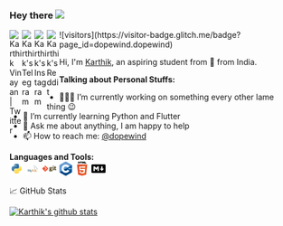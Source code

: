 ### Hey there <img src="https://media.giphy.com/media/hvRJCLFzcasrR4ia7z/giphy.gif" width="25px">

<a href="https://twitter.com/dopewind">
  <img align="left" alt="Karthik Vinayan | Twitter" width="22px" src="https://cdn.jsdelivr.net/npm/simple-icons@v3/icons/twitter.svg" />
</a>

<a href="https://t.me/dopewind">
  <img align="left" alt="Karthik's Telegram" width="22px" src="https://cdn.jsdelivr.net/npm/simple-icons@v3/icons/telegram.svg" />
</a>
<a href="https://www.instagram.com/ayyinuu/">
  <img align="left" alt="Karthik's Instagram" width="22px" src="https://cdn.jsdelivr.net/npm/simple-icons@v3/icons/instagram.svg" />
</a>
<a href="https://www.reddit.com/user/illuminaandii/">
  <img align="left" alt="Karthik's Reddit" width="22px" src="https://cdn.jsdelivr.net/npm/simple-icons@v3/icons/reddit.svg" />
</a>
![visitors](https://visitor-badge.glitch.me/badge?page_id=dopewind.dopewind)

<br />

Hi, I'm [Karthik](https://dopewind.github.io), an aspiring student from 🚀 from India.

  
**Talking about Personal Stuffs:**

- 👨🏽‍💻 I’m currently working on something every other lame thing :wink:
- 🌱 I’m currently learning Python and Flutter
- 💬 Ask me about anything, I am happy to help
- 📫 How to reach me: [@dopewind](https://twitter.com/dopewind)

**Languages and Tools:**  
<code><img height="25" src="https://raw.githubusercontent.com/github/explore/80688e429a7d4ef2fca1e82350fe8e3517d3494d/topics/python/python.png"></code>
<code><img height="25" src="https://raw.githubusercontent.com/github/explore/80688e429a7d4ef2fca1e82350fe8e3517d3494d/topics/mysql/mysql.png"></code>
<code><img height="25" src="https://raw.githubusercontent.com/github/explore/80688e429a7d4ef2fca1e82350fe8e3517d3494d/topics/git/git.png"></code>
<code><img height="25" src="https://raw.githubusercontent.com/github/explore/80688e429a7d4ef2fca1e82350fe8e3517d3494d/topics/cpp/cpp.png"></code>
<code><img height="25" src="https://raw.githubusercontent.com/github/explore/80688e429a7d4ef2fca1e82350fe8e3517d3494d/topics/html/html.png"></code>
<code><img height="25" src="https://raw.githubusercontent.com/github/explore/80688e429a7d4ef2fca1e82350fe8e3517d3494d/topics/markdown/markdown.png"></code>

📈 GitHub Stats

[![Karthik's github stats](https://github-readme-stats.vercel.app/api?username=dopewind&count_private=true&theme=radical)](https://github.com/anuraghazra/github-readme-stats)